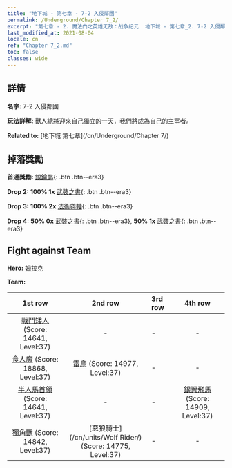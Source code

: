 ```yaml
---
title: "地下城 - 第七章 - 7-2 入侵鄰國"
permalink: /Underground/Chapter 7_2/
excerpt: "第七章 - 2. 魔法门之英雄无敌：战争纪元  地下城 - 第七章_2. 7-2 入侵鄰國"
last_modified_at: 2021-08-04
locale: cn
ref: "Chapter 7_2.md"
toc: false
classes: wide
---
```


## 詳情

 **名字:** 7-2 入侵鄰國

 **玩法詳解:**       獸人總將迎來自己獨立的一天，我們將成為自己的主宰者。

 **Related to:** [地下城 第七章](/cn/Underground/Chapter 7/)

## 掉落獎勵

 **首通獎勵:** [銀鑰匙](/cn/Items/con_693/){: .btn .btn--era3}

 **Drop 2:** **100% 1x** [武裝之書](/cn/Items/mat_32/){: .btn .btn--era3}

 **Drop 3:** **100% 2x** [法術卷軸](/cn/Items/con_694/){: .btn .btn--era3}

 **Drop 4:** **50% 0x** [武裝之書](/cn/Items/mat_25/){: .btn .btn--era3}, **50% 1x** [武裝之書](/cn/Items/mat_25/){: .btn .btn--era3}


## Fight against Team
 **Hero:** [姆拉克](/cn/heroes/Mullich/)

 **Team:**


  | 1st row | 2nd row | 3rd row | 4th row |
  |:----:|:----:|:----|:----:|
  | [戰鬥矮人](/cn/units/Dwarf/) (Score: 14641, Level:37)  | - | - | - |
  | [食人魔](/cn/units/Ogre/) (Score: 18868, Level:37)  | [雷鳥](/cn/units/Roc/) (Score: 14977, Level:37)  | - | - |
  | [半人馬首領](/cn/units/Centaur/) (Score: 14641, Level:37)  | - | - | [銀翼飛馬](/cn/units/Pegasus/) (Score: 14909, Level:37)  |
  | [獨角獸](/cn/units/Unicorn/) (Score: 14842, Level:37)  | [惡狼騎士](/cn/units/Wolf Rider/) (Score: 14775, Level:37)  | - | - |


